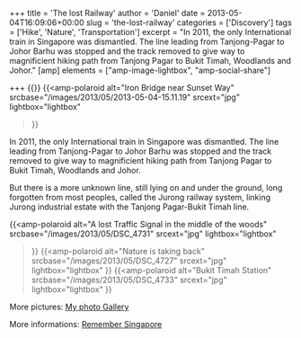 +++
title = 'The lost Railway'
author = 'Daniel'
date = 2013-05-04T16:09:06+00:00
slug = 'the-lost-railway'
categories = ['Discovery']
tags = ['Hike', 'Nature', 'Transportation']
excerpt = "In 2011, the only International train in Singapore was dismantled. The line leading from Tanjong-Pagar to Johor Barhu was stopped and the track removed to give way to magnificient hiking path from Tanjong Pagar to Bukit Timah, Woodlands and Johor."
[amp]
    elements = ["amp-image-lightbox", "amp-social-share"]

+++
{{<amp-image-lightbox id="lightbox" >}}
{{<amp-polaroid
  alt="Iron Bridge near Sunset Way"
  srcbase="/images/2013/05/2013-05-04-15.11.19"
  srcext="jpg"
  lightbox="lightbox"
>}}

In 2011, the only International train in Singapore was dismantled. The line leading from Tanjong-Pagar to Johor Barhu was stopped and the track removed to give way to magnificient hiking path from Tanjong Pagar to Bukit Timah, Woodlands and Johor.

But there is a more unknown line, still lying on and under the ground, long forgotten from most peoples, called the Jurong railway system, linking Jurong industrial estate with the Tanjong Pagar-Bukit Timah line.

{{<amp-polaroid
  alt="A lost Traffic Signal in the middle of the woods"
  srcbase="/images/2013/05/DSC_4731"
  srcext="jpg"
  lightbox="lightbox"
>}}
{{<amp-polaroid
  alt="Nature is taking back"
  srcbase="/images/2013/05/DSC_4727"
  srcext="jpg"
  lightbox="lightbox"
>}}
{{<amp-polaroid
  alt="Bukit Timah Station"
  srcbase="/images/2013/05/DSC_4733"
  srcext="jpg"
  lightbox="lightbox"
>}}

More pictures: <a title="Lost Railway" href="http://daniel.mesphotos.ch/lost-railway" target="_blank">My photo Gallery</a>

More informations: <a title="Rembember Singapore" href="http://remembersingapore.wordpress.com/singapore-railway/" target="_blank">Remember Singapore</a>

